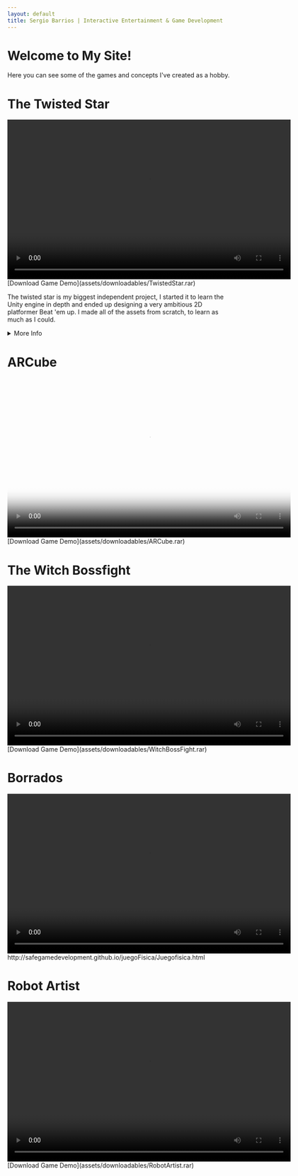 ```yaml
---
layout: default
title: Sergio Barrios | Interactive Entertainment & Game Development
---
```


# Welcome to My Site!

Here you can see some of the games and concepts I've created as a hobby. 

# The Twisted Star
<video width="640" height="360" controls>
  <source src="/assets/videos/Twisted Star Edited Video.mp4" type="video/mp4">
  Your browser does not support the video tag.
</video>
[Download Game Demo](assets/downloadables/TwistedStar.rar)

The twisted star is my biggest independent project, I started it to learn the Unity engine in depth and ended up designing a very ambitious 2D platformer Beat 'em up.
I made all of the assets from scratch, to learn as much as I could. 
<details>
  <summary>More Info</summary>
## Mechanics

I implemented basic 2D platformer mechanics to allow the player some sense of familiarity with the controls, jumping, collectibles, a lifebar and different movement methods like dashing and swinging.
But the main mechanic of this game was what i called the "combo system". Normally, a "combo system" is something one would find in a classic Fighting game, where a combo is a link of quick moves that aren't countered in a short amount of time. 
In the case of this project the "combo system" was instead to not repeat the same attack while you have others available to use, time not mattering. 

Every time that you use an attack that you havent used before in this combo, the combo meter is raised by 1, and once you repeat an attack, it becomes 0 again. The combo meter is what defines how much damage you do. 
The idea of this mechanic was to make moves that are wildly different from each other so the player had to think fast to keep good damage going, otherwise, the enemies would be hard to defeat.
To add to this gameplay, if you use up all the attacks from one of your weapons, you get a "Set Bonus", which varies depending on the weapon. When you use all the attacks of the sword, your other weapons can hit several opponents at once, 
the whip set bonus makes your other weapons hitbox larger and the hammer gives your other weapons knockback.

## Story

I made a dialogue system with portraits and expressions to convey the story of the game. The main idea was to make this game have hard hitting dramatic moments but generally have an optimistic tone. 
I made two characters that were meant to have different motivations but generally go through the same levels, this way, one could learn new things about the world with a second playthrough or if 
another person was playing the game with the other character the information could be shared.

## Art

The idea for the game was to make it pixel art, however, I also thought that limiting the pallet as much as possible could give the game a realtively unique look. 
</details>

# ARCube

<video width="640" height="360" controls poster="/assets/images/ARCubeVideoThumbnail.png">
  <source src="/assets/videos/ARCubeVidPresentation.mp4" type="video/mp4">
  Your browser does not support the video tag.
</video>
[Download Game Demo](assets/downloadables/ARCube.rar)

# The Witch Bossfight

<video width="640" height="360" controls>
  <source src="/assets/videos/WitchBossFight.mp4" type="video/mp4">
  Your browser does not support the video tag.
</video>
[Download Game Demo](assets/downloadables/WitchBossFight.rar)

# Borrados

<video width="640" height="360" controls>
  <source src="/assets/videos/Borrados.mp4" type="video/mp4">
  Your browser does not support the video tag.
</video>
http://safegamedevelopment.github.io/juegoFisica/Juegofisica.html

# Robot Artist

<video width="640" height="360" controls>
  <source src="/assets/videos/ArtistRobot.mp4" type="video/mp4">
  Your browser does not support the video tag.
</video>
[Download Game Demo](assets/downloadables/RobotArtist.rar)
